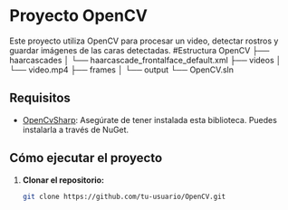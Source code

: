 # Proyecto OpenCV

Este proyecto utiliza OpenCV para procesar un video, detectar rostros y guardar imágenes de las caras detectadas.
#Estructura
OpenCV
├── haarcascades
│ └── haarcascade_frontalface_default.xml
├── videos
│ └── video.mp4
├── frames
│ └── output
└── OpenCV.sln

## Requisitos

- [OpenCvSharp](https://github.com/shimat/opencvsharp): Asegúrate de tener instalada esta biblioteca. Puedes instalarla a través de NuGet.

## Cómo ejecutar el proyecto

1. **Clonar el repositorio:**
   ```bash
   git clone https://github.com/tu-usuario/OpenCV.git
